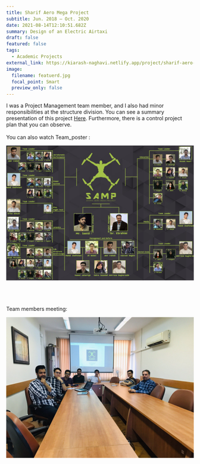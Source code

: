 ```yaml
---
title: Sharif Aero Mega Project
subtitle: Jun. 2018 – Oct. 2020
date: 2021-08-14T12:10:51.682Z
summary: Design of an Electric Airtaxi
draft: false
featured: false
tags:
  - Academic Projects
external_link: https://kiarash-naghavi.netlify.app/project/sharif-aero-mega-project/
image:
  filename: featuerd.jpg
  focal_point: Smart
  preview_only: false
---
```

I was a Project Management team member, and I also had minor responsibilities at the structure division. You can see a summary presentation of this project [Here](https://drive.google.com/file/d/1A5buO3ZXzjyVoncwM5hMZ7usFCqPfOL9/view?usp=sharing). Furthermore, there is a control project plan that you can observe.\
\
You can also watch Team_poster :

![](tg_image_2533001293.jpeg)

\
\
\
Team members meeting: 

![](1400-05-13-19.28.58.jpg)